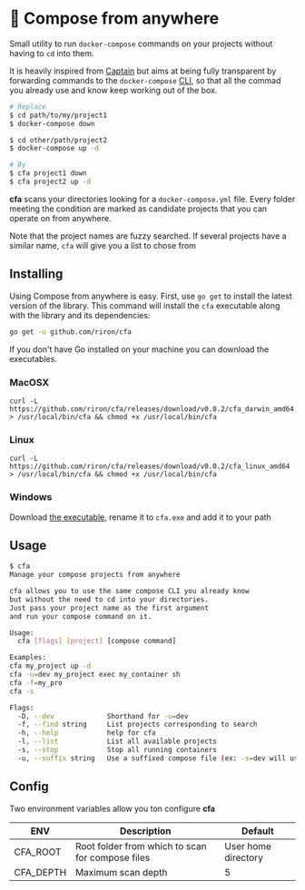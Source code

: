 # 🐤 Compose from anywhere

Small utility to run `docker-compose` commands on your projects without having to `cd` into them.

It is heavily inspired from [Captain](https://github.com/jenssegers/captain) but aims at being fully transparent by forwarding commands to the `docker-compose` [CLI](https://docs.docker.com/compose/reference/), so that all the commad you already use and know keep working out of the box.

```bash
# Replace
$ cd path/to/my/project1
$ docker-compose down

$ cd other/path/project2
$ docker-compose up -d

# By
$ cfa project1 down
$ cfa project2 up -d
```

**cfa** scans your directories looking for a `docker-compose.yml` file. Every folder meeting the condition are marked as candidate projects that you can operate on from anywhere.

Note that the project names are fuzzy searched. If several projects have a similar name, `cfa` will give you a list to chose from

## Installing

Using Compose from anywhere is easy. First, use `go get` to install the latest version of the library. This command will install the `cfa` executable along with the library and its dependencies:

```bash
go get -u github.com/riron/cfa
```

If you don't have Go installed on your machine you can download the executables.

### MacOSX

```
curl -L https://github.com/riron/cfa/releases/download/v0.0.2/cfa_darwin_amd64 > /usr/local/bin/cfa && chmod +x /usr/local/bin/cfa
```

### Linux

```
curl -L https://github.com/riron/cfa/releases/download/v0.0.2/cfa_linux_amd64 > /usr/local/bin/cfa && chmod +x /usr/local/bin/cfa
```

### Windows

Download [the executable](https://github.com/riron/cfa/releases/download/v0.0.2/cfa_windows_amd64.exe), rename it to `cfa.exe` and add it to your path

## Usage

```bash
$ cfa
Manage your compose projects from anywhere

cfa allows you to use the same compose CLI you already know
but without the need to cd into your directories.
Just pass your project name as the first argument
and run your compose command on it.

Usage:
  cfa [flags] [project] [compose command]

Examples:
cfa my_project up -d
cfa -u=dev my_project exec my_container sh
cfa -f=my_pro
cfa -s

Flags:
  -D, --dev             Shorthand for -u=dev
  -f, --find string     List projects corresponding to search
  -h, --help            help for cfa
  -l, --list            List all available projects
  -s, --stop            Stop all running containers
  -u, --suffix string   Use a suffixed compose file (ex: -s=dev will use the docker-compose.dev.yml file)
```

## Config

Two environment variables allow you ton configure **cfa**

| ENV       | Description                                      | Default             |
| --------- | ------------------------------------------------ | ------------------- |
| CFA_ROOT  | Root folder from which to scan for compose files | User home directory |
| CFA_DEPTH | Maximum scan depth                               | 5                   |
